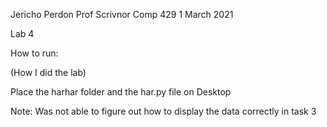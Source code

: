 
Jericho Perdon
Prof Scrivnor 
Comp 429
1 March 2021

Lab 4

How to run:

(How I did the lab)

Place the harhar folder and the har.py file on Desktop

Note: Was not able to figure out how to display the data correctly in task 3